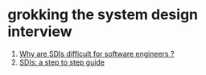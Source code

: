 # grokking the system design interview
1. [Why are SDIs difficult for software engineers ?](difficulties_of_sdi.md)
2. [SDIs: a step to step guide](a_step_by_step_guide.md)
